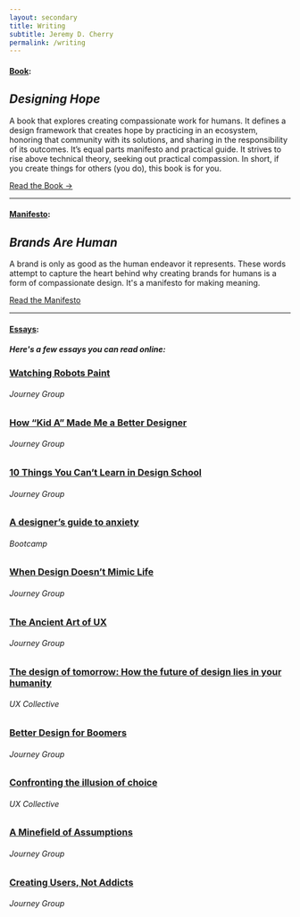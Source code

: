 ```yaml
---
layout: secondary
title: Writing
subtitle: Jeremy D. Cherry
permalink: /writing
--- 
```


#### [Book](#book):

## _Designing Hope_

A book that explores creating compassionate work for humans. It defines a design framework that creates hope by practicing in an ecosystem, honoring that community with its solutions, and sharing in the responsibility of its outcomes. It’s equal parts manifesto and practical guide. It strives to rise above technical theory, seeking out practical compassion. In short, if you create things for others (you do), this book is for you.

<a href="https://hopeful.design" class="btn">Read the Book →</a>

---

#### [Manifesto](#manifesto):

## _Brands Are Human_

A brand is only as good as the human endeavor it represents. These words attempt to capture the heart behind why creating brands for humans is a form of compassionate design. It's a manifesto for making meaning.

<a href="/brandsarehuman" class="btn">Read the Manifesto</a>

---

#### [Essays](#essays):

##### _Here's a few essays you can read online:_

### [Watching Robots Paint](https://www.journeygroup.com/essays/watching-robots-paint)
###### Journey Group

### [How “Kid A” Made Me a Better Designer](https://www.journeygroup.com/essays/how-kid-made-me-better-designer)
###### Journey Group

### [10 Things You Can’t Learn in Design School](https://www.journeygroup.com/essays/10-things-you-cant-learn-design-school)
###### Journey Group

### [A designer’s guide to anxiety](https://medium.com/design-bootcamp/a-designers-guide-to-anxiety-6da57ffe3c12)
###### Bootcamp

### [When Design Doesn’t Mimic Life](https://www.journeygroup.com/essays/when-design-doesnt-mimic-life)
###### Journey Group

### [The Ancient Art of UX](https://www.journeygroup.com/essays/ancient-art-ux)
###### Journey Group

### [The design of tomorrow: How the future of design lies in your humanity](https://uxdesign.cc/the-design-of-tomorrow-how-the-future-of-design-lies-in-your-humanity-810a05995115)
###### UX Collective

### [Better Design for Boomers](https://www.journeygroup.com/essays/better-design-boomers)
###### Journey Group

### [Confronting the illusion of choice](https://uxdesign.cc/confronting-the-illusion-of-choice-7e72b26978c8)
###### UX Collective

### [A Minefield of Assumptions](https://www.journeygroup.com/essays/minefield-assumptions)
###### Journey Group

### [Creating Users, Not Addicts](https://www.journeygroup.com/essays/creating-users-not-addicts)
###### Journey Group